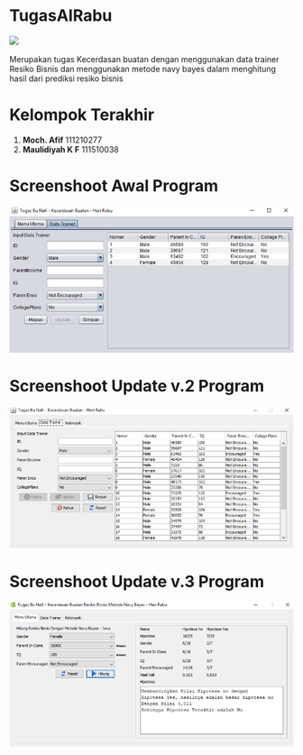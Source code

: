 # TugasAIRabu
<a href="https://netbeans.org/downloads/"><img src="https://img.shields.io/badge/Netbeans-8.2-orange.svg"/></a>

Merupakan tugas Kecerdasan buatan dengan menggunakan data trainer Resiko Bisnis dan menggunakan metode navy bayes dalam menghitung hasil dari prediksi resiko bisnis
# Kelompok Terakhir
1. <b>Moch. Afif</b> 111210277
2. <b>Maulidiyah K F</b> 111510038
# Screenshoot Awal Program
![alt text](https://github.com/mafifannisa/TugasAIRabu/raw/master/sc/1.PNG)
# Screenshoot Update v.2 Program
![alt text](https://github.com/mafifannisa/TugasAIRabu/raw/master/sc/2.PNG)
# Screenshoot Update v.3 Program
![alt text](https://github.com/mafifannisa/TugasAIRabu/raw/master/sc/3.PNG)

